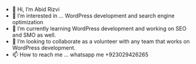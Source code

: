 - 👋 Hi, I’m Abid Rizvi
- 👀 I’m interested in ... WordPress development and search engine optimization
- 🌱 I’m currently learning WordPress development and working on SEO and SMO as well.
- 💞️ I’m looking to collaborate as a volunteer with any team that works on WordPress development.
- 📫 How to reach me ... whatsapp me +923029426265

<!---
arzain47/arzain47 is a ✨ special ✨ repository because its `README.md` (this file) appears on your GitHub profile.
You can click the Preview link to take a look at your changes.
--->
